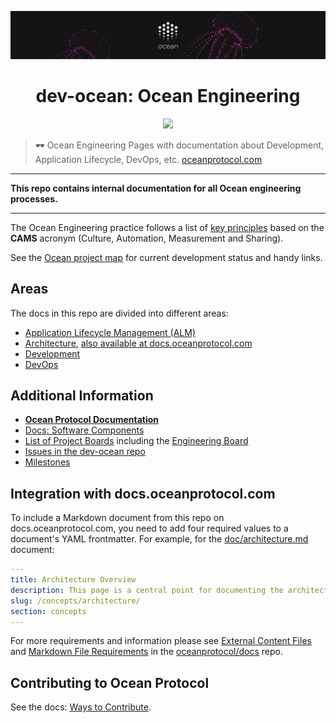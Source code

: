 [![banner](doc/img/repo-banner@2x.png)](https://oceanprotocol.com)

<h1 align="center">dev-ocean: Ocean Engineering</h1>

<p align="center">
  <img src="https://media.giphy.com/media/Xbaqg3KwpxHjO/giphy.gif" width="270">
</p>

> 🕶 Ocean Engineering Pages with documentation about Development, Application Lifecycle, DevOps, etc.
> [oceanprotocol.com](https://oceanprotocol.com)

---

**This repo contains internal documentation for all Ocean engineering processes.**

---

The Ocean Engineering practice follows a list of  [key principles](https://docs.oceanprotocol.com/concepts/principles/) based on the **CAMS** acronym (Culture, Automation, Measurement and Sharing).

See the [Ocean project map](https://github.com/oceanprotocol/engineering/blob/master/PROJECT_MAP.md) for current development status and handy links.

## Areas

The docs in this repo are divided into different areas:

- [Application Lifecycle Management (ALM)](doc/alm.md)
- [Architecture](doc/architecture.md), [also available at docs.oceanprotocol.com](https://docs.oceanprotocol.com/concepts/architecture/)
- [Development](doc/development.md)
- [DevOps](doc/devops.md)

## Additional Information

- **[Ocean Protocol Documentation](https://docs.oceanprotocol.com)**
- [Docs: Software Components](https://docs.oceanprotocol.com/concepts/components/)
- [List of Project Boards](doc/alm/boards.md) including the [Engineering Board](https://github.com/oceanprotocol/dev-ocean/projects/1)
- [Issues in the dev-ocean repo](https://github.com/oceanprotocol/dev-ocean/issues)
- [Milestones](https://github.com/oceanprotocol/dev-ocean/milestones?direction=asc&sort=due_date&state=open)

## Integration with docs.oceanprotocol.com

To include a Markdown document from this repo on docs.oceanprotocol.com, you need to add four required values to a document's YAML frontmatter. For example, for the [doc/architecture.md](doc/architecture.md) document:

```yaml
---
title: Architecture Overview
description: This page is a central point for documenting the architecture of Ocean Protocol.
slug: /concepts/architecture/
section: concepts
---
```

For more requirements and information please see [External Content Files](https://github.com/oceanprotocol/docs#external-content-files) and [Markdown File Requirements](https://github.com/oceanprotocol/docs#markdown-file-requirements) in the [oceanprotocol/docs](https://github.com/oceanprotocol/docs#markdown-file-requirements) repo.

## Contributing to Ocean Protocol

See the docs: [Ways to Contribute](https://docs.oceanprotocol.com/concepts/contributing/).
